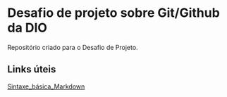 # Desafio de projeto sobre Git/Github da DIO
Repositório criado para o Desafio de Projeto.

## Links úteis
[Sintaxe_básica_Markdown](https://www.markdownguide.org/basic-syntax/)
